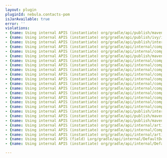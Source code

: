 ```yaml
---
layout: plugin
pluginId: nebula.contacts-pom
isJarAvailable: true
error: ''
violations:
- {name: Using internal APIS (instantiate) org/gradle/api/publish/maven/internal/publication/DefaultMavenPublication}
- {name: Using internal APIS (instantiate) org/gradle/api/publish/ivy/internal/publication/DefaultIvyPublication}
- {name: Using internal APIS (instantiate) org/gradle/api/publish/internal/DefaultPublishingExtension}
- {name: Using internal APIS (instantiate) org/gradle/api/internal/component/Usage}
- {name: Using internal APIS (instantiate) org/gradle/api/internal/component/Usage}
- {name: Using internal APIS (instantiate) org/gradle/api/publish/maven/internal/publication/MavenPublicationInternal}
- {name: Using internal APIS (instantiate) org/gradle/api/internal/component/Usage}
- {name: Using internal APIS (instantiate) org/gradle/api/internal/component/Usage}
- {name: Using internal APIS (instantiate) org/gradle/api/internal/component/Usage}
- {name: Using internal APIS (instantiate) org/gradle/api/internal/component/Usage}
- {name: Using internal APIS (instantiate) org/gradle/api/internal/component/Usage}
- {name: Using internal APIS (instantiate) org/gradle/api/internal/component/Usage}
- {name: Using internal APIS (instantiate) org/gradle/api/internal/component/Usage}
- {name: Using internal APIS (instantiate) org/gradle/api/internal/component/Usage}
- {name: Using internal APIS (instantiate) org/gradle/api/internal/component/Usage}
- {name: Using internal APIS (instantiate) org/gradle/api/internal/component/Usage}
- {name: Using internal APIS (instantiate) org/gradle/api/internal/component/Usage}
- {name: Using internal APIS (instantiate) org/gradle/api/publish/internal/DefaultPublishingExtension}
- {name: Using internal APIS (instantiate) org/gradle/api/publish/maven/internal/publication/MavenPublicationInternal}
- {name: Using internal APIS (instantiate) org/gradle/api/publish/maven/internal/publication/MavenPublicationInternal}
- {name: Using internal APIS (instantiate) org/gradle/api/internal/artifacts/DefaultDependencySet}
- {name: Using internal APIS (instantiate) org/gradle/api/internal/CompositeDomainObjectSet}
- {name: Using internal APIS (instantiate) org/gradle/api/internal/artifacts/DefaultDependencySet}
- {name: Using internal APIS (field) Lorg/gradle/api/internal/DefaultDomainObjectCollection;}
- {name: Using internal APIS (instantiate) org/gradle/api/internal/DefaultDomainObjectCollection}

---
```

